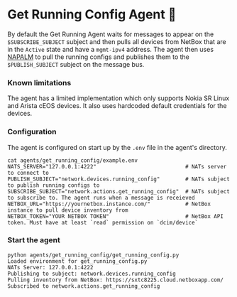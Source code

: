 # Get Running Config Agent 🏃

By default the Get Running Agent waits for messages to appear on the `$SUBSCRIBE_SUBJECT` subject and then pulls all devices from NetBox that are in the `Active` state and have a `mgmt-ipv4` address. The agent then uses [NAPALM](https://napalm.readthedocs.io/en/latest/) to pull the running configs and publishes them to the `$PUBLISH_SUBJECT` subject on the message bus.

### Known limitations

The agent has a limited implementation which only supports Nokia SR Linux and Arista cEOS devices. It also uses hardcoded default credentials for the devices.

### Configuration

The agent is configured on start up by the `.env` file in the agent's directory.

```
cat agents/get_running_config/example.env 
NATS_SERVER="127.0.0.1:4222"                            # NATs server to connect to
PUBLISH_SUBJECT="network.devices.running_config"        # NATs subject to publish running configs to
SUBSCRIBE_SUBJECT="network.actions.get_running_config"  # NATs subject to subscribe to. The agent runs when a message is receieved
NETBOX_URL="https://yournetbox.instance.com/"           # NetBox instance to pull device inventory from
NETBOX_TOKEN="YOUR NETBOX TOKEN"                        # NetBox API token. Must have at least `read` permission on `dcim/device`
```

### Start the agent

```
python agents/get_running_config/get_running_config.py 
Loaded environment for get_running_config.py
NATs Server: 127.0.0.1:4222
Publishing to subject: network.devices.running_config
Pulling inventory from NetBox: https://sxtc8225.cloud.netboxapp.com/
Subscribed to network.actions.get_running_config
```